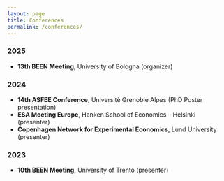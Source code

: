 ```yaml
---
layout: page
title: Conferences
permalink: /conferences/
---
```



### 2025
- **13th BEEN Meeting**, University of Bologna (organizer)

### 2024
- **14th ASFEE Conference**, Universitè Grenoble Alpes (PhD Poster presentation)
- **ESA Meeting Europe**, Hanken School of Economics – Helsinki (presenter)
- **Copenhagen Network for Experimental Economics**, Lund University (presenter)

### 2023
- **10th BEEN Meeting**, University of Trento (presenter)
